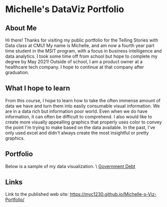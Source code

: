 # Michelle's DataViz Portfolio
## About Me
Hi there! Thanks for visiting my public portfolio for the Telling Stories with Data class at CMU! 
My name is Michelle, and am now a fourth year part time student in the MSIT program, with a focus in business intelligence and data analytics. I took some time off from school but hope to complete my degree by May 2021!
Outside of school, I am a product owner at a healthcare tech company. I hope to continue at that company after graduation. 
## What I hope to learn
From this course, I hope to learn how to take the often immense amount of data we have and turn them into easily consumable visual information. We are in a data rich but information poor world. Even when we do have information, it can often be difficult to comprehend. I also would like to create more visually appealling graphics that properly uses color to convey the point I'm trying to make based on the data available. In the past, I've only used excel and didn't always create the most insightful or pretty graphics. 
## Portfolio
Below is a sample of my data visualization. 
 \  [Government Debt](/GovDebt.md)
## Links
Link to the published web site: https://myc1230.github.io/Michelle-s-Viz-Portfolio/ 

